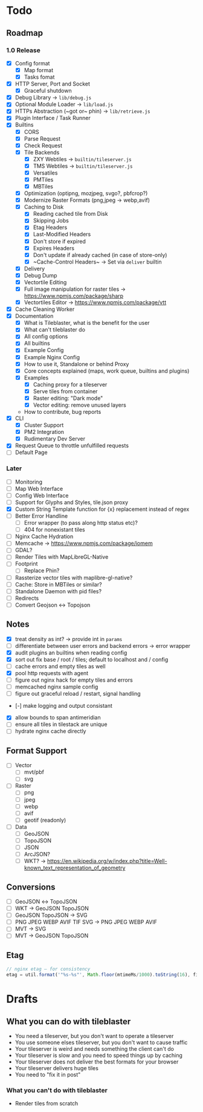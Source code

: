 # Todo

## Roadmap

### 1.0 Release

* [x] Config format
	* [x] Map format
	* [x] Tasks fomat
* [x] HTTP Server, Port and Socket
	* [x] Graceful shutdown
* [x] Debug Library → `lib/debug.js`
* [x] Optional Module Loader → `lib/load.js`
* [x] HTTPs Abstraction (~got or~ phin) → `lib/retrieve.js`
* [x] Plugin Interface / Task Runner
* [x] Builtins
	* [x] CORS
	* [x] Parse Request
	* [x] Check Request
	* [x] Tile Backends
		* [x] ZXY Webtiles → `builtin/tileserver.js`
		* [x] TMS Webtiles → `builtin/tileserver.js`
		* [x] Versatiles
		* [x] PMTiles
		* [x] MBTiles
	* [x] Optimization (optipng, mozjpeg, svgo?, pbfcrop?)
	* [x] Modernize Raster Formats (png,jpeg → webp,avif)
	* [x] Caching to Disk
		* [x] Reading cached tile from Disk
		* [x] Skipping Jobs
		* [x] Etag Headers
		* [x] Last-Modified Headers
		* [x] Don't store if expired
		* [x] Expires Headers
		* [x] Don't update if already cached (in case of store-only)
		* [x] ~Cache-Control Headers~ → Set via `deliver` builtin
	* [x] Delivery
	* [x] Debug Dump
	* [x] Vectortile Editing
	* [x] Full image manipulation for raster tiles → https://www.npmjs.com/package/sharp
	* [x] Vectortiles Editor → https://www.npmjs.com/package/vtt
* [x] Cache Cleaning Worker
* [x] Documentation
	* [x] What is Tileblaster, what is the benefit for the user
	* [x] What can't tileblaster do
	* [x] All config options
	* [x] All builtins
	* [x] Example Config
	* [x] Example Nginx Config
	* [x] How to use it, Standalone or behind Proxy
	* [x] Core concepts explained (maps, work queue, builtins and plugins)
	* [x] Examples
		* [x] Caching proxy for a tileserver
		* [x] Serve tiles from container
		* [x] Raster editing: "Dark mode"
		* [x] Vector editing: remove unused layers
	* How to contribute, bug reports
* [x] CLI
	* [x] Cluster Support
	* [x] PM2 Integration
	* [x] Rudimentary Dev Server
* [x] Request Queue to throttle unfulfilled requests
* [ ] Default Page

### Later

* [ ] Monitoring
* [ ] Map Web Interface
* [ ] Config Web Interface
* [ ] Support for Glyphs and Styles, tile.json proxy
* [x] Custom String Template function for {x} replacement instead of regex
* [ ] Better Error Handline
	* [ ] Error wrapper (to pass along http status etc)?
	* [ ] 404 for nonexistant tiles
* [ ] Nginx Cache Hydration
* [ ] Memcache → https://www.npmjs.com/package/iomem
* [ ] GDAL?
* [ ] Render Tiles with MapLibreGL-Native
* [ ] Footprint
	* [ ] Replace Phin?
* [ ] Rassterize vector tiles with maplibre-gl-native?
* [ ] Cache: Store in MBTiles or similar?
* [ ] Standalone Daemon with pid files?
* [ ] Redirects
* [ ] Convert Geojson ↔ Topojson

## Notes

* [x] treat density as int? → provide int in `params`
* [ ] differentiate between user errors and backend errors → error wrapper
* [x] audit plugins an builtins when reading config
* [x] sort out fix base / root / tiles; default to localhost and / config
* [ ] cache errors and empty tiles as well
* [x] pool http requests with agent
* [ ] figure out nginx hack for empty tiles and errors
* [ ] memcached nginx sample config
* [ ] figure out graceful reload / restart, signal handling
* [-] make logging and output consistant
* [x] allow bounds to span antimeridian
* [ ] ensure all tiles in tilestack are unique
* [ ] hydrate nginx cache directly

## Format Support

* [ ] Vector
	* [ ] mvt/pbf
	* [ ] svg
* [ ] Raster
	* [ ] png
	* [ ] jpeg
	* [ ] webp
	* [ ] avif
	* [ ] geotif (readonly)
* [ ] Data
	* [ ] GeoJSON
	* [ ] TopoJSON
	* [ ] JSON
	* [ ] ArcJSON?
	* [ ] WKT? → https://en.wikipedia.org/w/index.php?title=Well-known_text_representation_of_geometry

## Conversions

* [ ] GeoJSON ↔ TopoJSON
* [ ] WKT → GeoJSON  TopoJSON
* [ ] GeoJSON TopoJSON → SVG
* [ ] PNG JPEG WEBP AVIF TIF SVG → PNG JPEG WEBP AVIF
* [ ] MVT → SVG
* [ ] MVT → GeoJSON TopoJSON

## Etag

``` js
// nginx etag — for consistency
etag = util.format('"%s-%s"', Math.floor(mtimeMs/1000).toString(16), filesize.toString(16));
```
# Drafts

## What you can do with tileblaster

* You need a tileserver, but you don't want to operate a tileserver
* You use someone elses tileserver, but you don't want to cause traffic
* Your tileserver is weird and needs something the client can't do
* Your tileserver is slow and you need to speed things up by caching
* Your tileserver does not deliver the best formats for your browser
* Your tileserver delivers huge tiles
* You need to "fix it in post"

### What you can't do with tileblaster

* Render tiles from scratch

